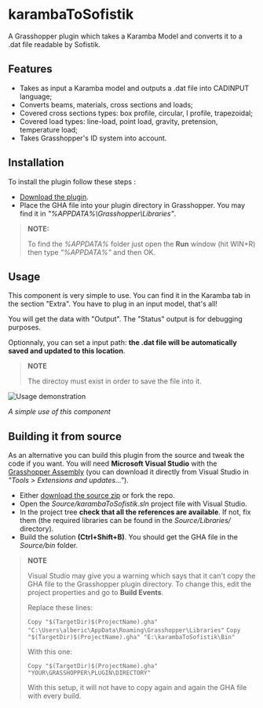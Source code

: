 karambaToSofistik
============

A Grasshopper plugin which takes a Karamba Model and converts it to a .dat file readable by Sofistik.

Features
--------

- Takes as input a Karamba model and outputs a .dat file into CADINPUT language;
- Converts beams, materials, cross sections and loads;
- Covered cross sections types: box profile, circular, I profile, trapezoidal;
- Covered load types: line-load, point load, gravity, pretension, temperature load;
- Takes Grasshopper's ID system into account.

Installation
------------
To install the plugin follow these steps :

- [Download the plugin][1].
- Place the GHA file into your plugin directory in Grasshopper. You may find it in *"%APPDATA%\Grasshopper\Libraries"*.

> **NOTE:**
> 
> To find the *%APPDATA%* folder just open the **Run** window (hit WIN+R) then type *"%APPDATA%"* and then OK.


Usage
-----

This component is very simple to use. You can find it in the Karamba tab in the section "Extra". You have to plug in an input model, that's all!

You will get the data with "Output".
The "Status" output is for debugging purposes.

Optionnaly, you can set a input path: **the .dat file will be automatically saved and updated to this location**.

> **NOTE**
> 
> The directoy must exist in order to save the file into it.

![Usage demonstration][2]

*A simple use of this component*



Building it from source
-----------------------

As an alternative you can build this plugin from the source and tweak the code if you want.
You will need **Microsoft Visual Studio** with the [Grasshopper Assembly][3] (you can download it directly from Visual Studio in *"Tools > Extensions and updates..."*).

- Either [download the source zip][4] or fork the repo.
- Open the *Source/karambaToSofistik.sln* project file with Visual Studio.
- In the project tree **check that all the references are available**. If not, fix them (the required libraries can be found in the *Source/Libraries/* directory).
- Build the solution **(Ctrl+Shift+B)**. You should get the GHA file in the *Source/bin* folder.

> **NOTE**
> 
> Visual Studio may give you a warning which says that it can't copy the GHA file to the Grasshopper plugin directory. To change this, edit the project properties and go to **Build Events**.
> 
> Replace these lines:
> 
> `Copy "$(TargetDir)$(ProjectName).gha" "C:\Users\alberic\AppData\Roaming\Grasshopper\Libraries"`
> `Copy "$(TargetDir)$(ProjectName).gha" "E:\karambaToSofistik\Bin"`
> 
> With this one:
> 
> `Copy "$(TargetDir)$(ProjectName).gha" "YOUR\GRASSHOPPER\PLUGIN\DIRECTORY"`
>
> With this setup, it will not have to copy again and again the GHA file with every build.


  [1]: https://github.com/AlbericTrancart/karambaToSofistik/blob/master/Bin/karambaToSofistik.gha?raw=true
  [2]: http://image.noelshack.com/fichiers/2014/27/1404381095-capture-2.png "Usage demonstration"
  [3]: http://visualstudiogallery.msdn.microsoft.com/9e389515-0719-47b4-a466-04436b491cd6 "Grasshopper Assembly"
  [4]: https://github.com/AlbericTrancart/karambaToSofistik/archive/master.zip
